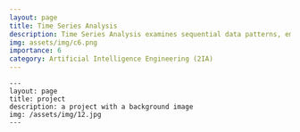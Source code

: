 ```yaml
---
layout: page
title: Time Series Analysis
description: Time Series Analysis examines sequential data patterns, emphasizing forecasting, trend detection, and modeling for dynamic systems and applications.
img: assets/img/c6.png
importance: 6
category: Artificial Intelligence Engineering (2IA)
---
```


    ---
    layout: page
    title: project
    description: a project with a background image
    img: /assets/img/12.jpg
    ---

